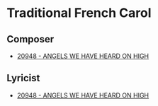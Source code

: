 # Traditional French Carol

## Composer

- [20948 - ANGELS WE HAVE HEARD ON HIGH](/hymns/20948.md)

## Lyricist

- [20948 - ANGELS WE HAVE HEARD ON HIGH](/hymns/20948.md)

